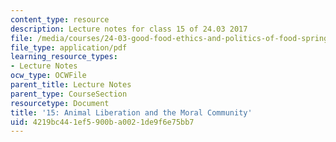 ```yaml
---
content_type: resource
description: Lecture notes for class 15 of 24.03 2017
file: /media/courses/24-03-good-food-ethics-and-politics-of-food-spring-2017/4219bc441ef5900ba0021de9f6e75bb7_MIT24_03S17_lec15.pdf
file_type: application/pdf
learning_resource_types:
- Lecture Notes
ocw_type: OCWFile
parent_title: Lecture Notes
parent_type: CourseSection
resourcetype: Document
title: '15: Animal Liberation and the Moral Community'
uid: 4219bc44-1ef5-900b-a002-1de9f6e75bb7
---
```

